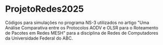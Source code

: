 # ProjetoRedes2025

Códigos para simulações no programa NS-3 utilizados no artigo "Uma Análise Comparativa entre os Protocolos AODV e OLSR para o Roteamento de Pacotes em Redes MESH" para a disciplina de Redes de Computadores da Universidade Federal do ABC.

